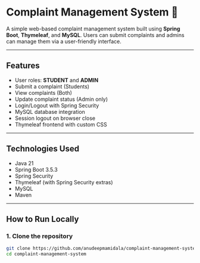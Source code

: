 # Complaint Management System 🚀

A simple web-based complaint management system built using **Spring Boot**, **Thymeleaf**, and **MySQL**. Users can submit complaints and admins can manage them via a user-friendly interface.

---

##  Features

- User roles: **STUDENT** and **ADMIN**
- Submit a complaint (Students)
- View complaints (Both)
- Update complaint status (Admin only)
- Login/Logout with Spring Security
- MySQL database integration
- Session logout on browser close
- Thymeleaf frontend with custom CSS

---

##  Technologies Used

- Java 21
- Spring Boot 3.5.3
- Spring Security
- Thymeleaf (with Spring Security extras)
- MySQL
- Maven

---

##  How to Run Locally

### 1. Clone the repository

```bash
git clone https://github.com/anudeepmamidala/complaint-management-system.git
cd complaint-management-system
